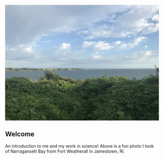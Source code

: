 
![alt text](sea.jpg)

## Welcome
An introduction to me and my work in science! Above is a fun photo I took of Narragansett Bay from Fort Weatherall in Jamestown, RI. 
